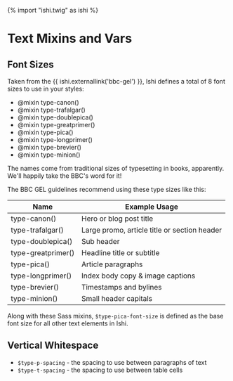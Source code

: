 {% import "ishi.twig" as ishi %}
# Text Mixins and Vars

## Font Sizes

Taken from the {{ ishi.externallink('bbc-gel') }}, Ishi defines a total of 8 font sizes to use in your styles:

* @mixin type-canon()
* @mixin type-trafalgar()
* @mixin type-doublepica()
* @mixin type-greatprimer()
* @mixin type-pica()
* @mixin type-longprimer()
* @mixin type-brevier()
* @mixin type-minion()

The names come from traditional sizes of typesetting in books, apparently. We'll happily take the BBC's word for it!

The BBC GEL guidelines recommend using these type sizes like this:

Name | Example Usage
-----|---------------
type-canon() | Hero or blog post title
type-trafalgar() | Large promo, article title or section header
type-doublepica() | Sub header
type-greatprimer() | Headline title or subtitle
type-pica() | Article paragraphs
type-longprimer() | Index body copy & image captions
type-brevier() | Timestamps and bylines
type-minion() | Small header capitals

Along with these Sass mixins, `$type-pica-font-size` is defined as the base font size for all other text elements in Ishi.

## Vertical Whitespace

* `$type-p-spacing` - the spacing to use between paragraphs of text
* `$type-t-spacing` - the spacing to use between table cells

